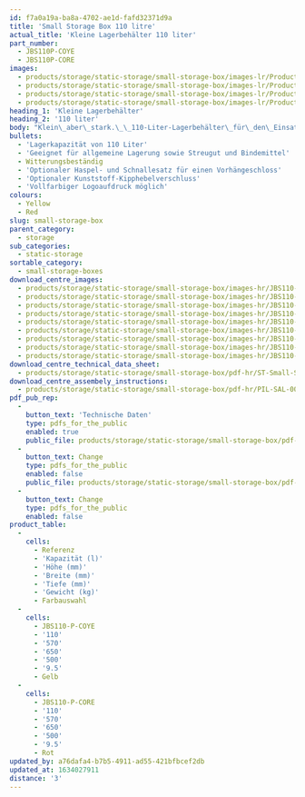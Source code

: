 ```yaml
---
id: f7a0a19a-ba8a-4702-ae1d-fafd32371d9a
title: 'Small Storage Box 110 litre'
actual_title: 'Kleine Lagerbehälter 110 liter'
part_number:
  - JBS110P-COYE
  - JBS110P-CORE
images:
  - products/storage/static-storage/small-storage-box/images-lr/Product_Image_776x776_(518x518_focus_area)-JBS110-CORE_01.jpg
  - products/storage/static-storage/small-storage-box/images-lr/Product_Image_776x776_(518x518_focus_area)-JBS110-CORE_02.jpg
  - products/storage/static-storage/small-storage-box/images-lr/Product_Image_776x776_(518x518_focus_area)-JBS110-COYE_01.jpg
  - products/storage/static-storage/small-storage-box/images-lr/Product_Image_776x776_(518x518_focus_area)-JBS110-COYE_02.jpg
heading_1: 'Kleine Lagerbehälter'
heading_2: '110 liter'
body: "Klein\_aber\_stark.\_\_110-Liter-Lagerbehälter\_für\_den\_Einsatz\_im\_Innen- und\_Aussenbereich\_"
bullets:
  - 'Lagerkapazität von 110 Liter'
  - 'Geeignet für allgemeine Lagerung sowie Streugut und Bindemittel'
  - Witterungsbeständig
  - 'Optionaler Haspel- und Schnallesatz für einen Vorhängeschloss'
  - 'Optionaler Kunststoff-Kipphebelverschluss'
  - 'Vollfarbiger Logoaufdruck möglich'
colours:
  - Yellow
  - Red
slug: small-storage-box
parent_category:
  - storage
sub_categories:
  - static-storage
sortable_category:
  - small-storage-boxes
download_centre_images:
  - products/storage/static-storage/small-storage-box/images-hr/JBS110-COGR_01.jpg
  - products/storage/static-storage/small-storage-box/images-hr/JBS110-COGR_02.jpg
  - products/storage/static-storage/small-storage-box/images-hr/JBS110-COGR_04.jpg
  - products/storage/static-storage/small-storage-box/images-hr/JBS110-CORE_01.jpg
  - products/storage/static-storage/small-storage-box/images-hr/JBS110-CORE_02.jpg
  - products/storage/static-storage/small-storage-box/images-hr/JBS110-CORE_04.jpg
  - products/storage/static-storage/small-storage-box/images-hr/JBS110-COYE_01.jpg
  - products/storage/static-storage/small-storage-box/images-hr/JBS110-COYE_02.jpg
  - products/storage/static-storage/small-storage-box/images-hr/JBS110-COYE_04.jpg
download_centre_technical_data_sheet:
  - products/storage/static-storage/small-storage-box/pdf-hr/ST-Small-Storage-Box(110L)-TD_EN.pdf
download_centre_assembely_instructions:
  - products/storage/static-storage/small-storage-box/pdf-hr/PIL-SAL-0003.pdf
pdf_pub_rep:
  -
    button_text: 'Technische Daten'
    type: pdfs_for_the_public
    enabled: true
    public_file: products/storage/static-storage/small-storage-box/pdf-lr/ST-Small-Storage-Box(110L)-TD_DE.pdf
  -
    button_text: Change
    type: pdfs_for_the_public
    enabled: false
    public_file: products/storage/static-storage/small-storage-box/pdf-lr/PIL-SAL-0003.pdf
  -
    button_text: Change
    type: pdfs_for_the_public
    enabled: false
product_table:
  -
    cells:
      - Referenz
      - 'Kapazität (l)'
      - 'Höhe (mm)'
      - 'Breite (mm)'
      - 'Tiefe (mm)'
      - 'Gewicht (kg)'
      - Farbauswahl
  -
    cells:
      - JBS110-P-COYE
      - '110'
      - '570'
      - '650'
      - '500'
      - '9.5'
      - Gelb
  -
    cells:
      - JBS110-P-CORE
      - '110'
      - '570'
      - '650'
      - '500'
      - '9.5'
      - Rot
updated_by: a76dafa4-b7b5-4911-ad55-421bfbcef2db
updated_at: 1634027911
distance: '3'
---
```

